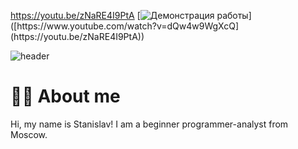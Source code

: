 https://youtu.be/zNaRE4I9PtA
[![Демонстрация работы]([https://img.youtube.com/vi/dQw4w9WgXcQ/0.jpg](https://youtu.be/zNaRE4I9PtA))]([https://www.youtube.com/watch?v=dQw4w9WgXcQ](https://youtu.be/zNaRE4I9PtA))


![header](https://capsule-render.vercel.app/api?type=waving&height=300&color=gradient&text=Karamin%20Stanislav&section=header&fontColor=000000&textBg=false)

# 👨‍💻 About me
Hi, my name is Stanislav!
I am a beginner programmer-analyst from Moscow.




